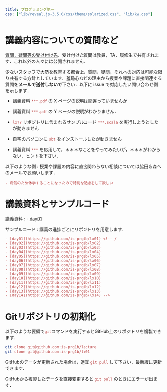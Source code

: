 ```yaml
---
title: プログラミング第一
css: ["lib/reveal.js-3.5.0/css/theme/solarized.css", "lib/kw.css"]
---
```


<style>
body {
  margin: 5em;
}

code {
  color: #b44;
}
</style>

<script type="text/javascript" src="lib/reveal.js-3.5.0/plugin/highlight/highlight.js"></script>
<script>hljs.initHightlightingOnLoad();</script>

# 講義内容についての質問など

[質問，疑問等の受け付け先](https://github.com/is-prg1b/lecture/issues/new)．受け付けた質問は教員，TA，履修生で共有されます．これ以外の人々には公開されません．

少ないスタッフで大勢を教育する都合上，質問，疑問，それへの対応は可能な限り共有する方針としています．羞恥心などの理由から授業や課題に直接関連する質問を**メールで送付しないで**下さい．以下に issue で対応したい問い合わせ例を示します．

- 講義資料 `***.pdf` の X ページの説明は間違っていませんか

- 講義資料 `***.pdf` の Y ページの説明がわかりません．

- `lx??` リポジトリに含まれるサンプルコード `***.scala` を実行しようとしたが動きません

- 自宅のパソコンに `sbt` をインストールしたが動きません

- 講義資料 `***` を応用して，＊＊＊なことをやってみたいが，＊＊＊がわからない．ヒントを下さい．

以下のような例
: 授業や課題の内容に直接関わらない相談については脇田＆森へのメールでお願いします．

    - 病気のため休学することになったので特別な配慮をして欲しい

# 講義資料とサンプルコード

講義資料
: - [day01](https://github.com/is-prg1b/lecture/raw/master/slides/day01.pdf) <!--
    - [day02](https://github.com/is-prg1b/lecture/raw/master/docs/day02.pdf)
    - [day03](https://github.com/is-prg1b/lecture/raw/master/docs/day03.pdf)
    - [day04](https://github.com/is-prg1b/lecture/raw/master/docs/day04.pdf)
    - [day05](https://github.com/is-prg1b/lecture/raw/master/docs/day05.pdf)
    - [day06](https://github.com/is-prg1b/lecture/raw/master/docs/day06.pdf)
    - [day07](https://github.com/is-prg1b/lecture/raw/master/docs/day07.pdf)
    - [day08](https://github.com/is-prg1b/lecture/raw/master/docs/day08.pdf)
    - [day09](https://github.com/is-prg1b/lecture/raw/master/docs/day09.pdf)
    - [day10](https://github.com/is-prg1b/lecture/raw/master/docs/day10.pdf)
    - [day11](https://github.com/is-prg1b/lecture/raw/master/docs/day11.pdf)
    - [day12](https://github.com/is-prg1b/lecture/raw/master/docs/day12.pdf)
    - [day13](https://github.com/is-prg1b/lecture/raw/master/docs/day13.pdf)
    - [day14](https://github.com/is-prg1b/lecture/raw/master/docs/day14.pdf) -->

サンプルコード
: 講義の進捗ごとにリポジトリを用意します．

    - [day01](https://github.com/is-prg1b/lx01) <!-- /
    - [day02](https://github.com/is-prg1b/lx02)
    - [day03](https://github.com/is-prg1b/lx03)
    - [day04](https://github.com/is-prg1b/lx04)
    - [day05](https://github.com/is-prg1b/lx05)
    - [day06](https://github.com/is-prg1b/lx06)
    - [day07](https://github.com/is-prg1b/lx07)
    - [day08](https://github.com/is-prg1b/lx08)
    - [day09](https://github.com/is-prg1b/lx09)
    - [day10](https://github.com/is-prg1b/lx10)
    - [day11](https://github.com/is-prg1b/lx11)
    - [day12](https://github.com/is-prg1b/lx12)
    - [day13](https://github.com/is-prg1b/lx13)
    - [day14](https://github.com/is-prg1b/lx14) -->

# Gitリポジトリの初期化

以下のような要領で`git`コマンドを実行するとGitHub上のリポジトリを複製できます．

```bash
git clone git@github.com:is-prg1b/lecture
git clone git@github.com:is-prg1b/lx01
```

GitHubのデータが更新された場合は，適宜 `git pull` して下さい．最新版に更新できます．

GitHubから複製したデータを直接変更すると `git pull` のときにエラーが出ます．
